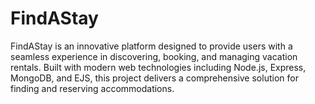 # FindAStay
FindAStay is an innovative platform designed to provide users with a seamless experience in discovering, booking, and managing vacation rentals. Built with modern web technologies including Node.js, Express, MongoDB, and EJS, this project delivers a comprehensive solution for finding and reserving accommodations.

